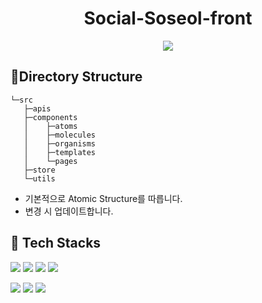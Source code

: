 <h1 align='center'>Social-Soseol-front</h1>
<div align='center'>
   <img src='https://user-images.githubusercontent.com/49841765/160557762-770bcbf3-8ea4-4333-bf1d-b8672ec8fd18.png' />
</div>

## 📜Directory Structure

```
└─src
   ├─apis
   ├─components
   │    ├─atoms
   │    ├─molecules
   │    ├─organisms
   │    ├─templates
   │    └─pages
   ├─store
   └─utils
```

- 기본적으로 Atomic Structure를 따릅니다.
- 변경 시 업데이트합니다.

## 🎨 Tech Stacks

<p>
   <img src="https://img.shields.io/badge/Next.js-000000?style=flat-square&logo=Next.js&logoColor=white"/>
   <img src="https://img.shields.io/badge/react-61DAFB?style=flat-square&logo=react&logoColor=white" />  
   <img src="https://img.shields.io/badge/Redux-764ABC?style=flat-square&logo=Redux&logoColor=white"/>
   <img src="https://img.shields.io/badge/TypeScript-3178C6?style=flat-square&logo=TypeScript&logoColor=white"/>
</p>
<p>
   <img src="https://img.shields.io/badge/Emotion-C865B9?style=flat-square&logo=Emotion&logoColor=white"/>
   <img src="https://img.shields.io/badge/Testing Library-E33332?style=flat-square&logo=Testing Library&logoColor=white"/>
   <img src="https://img.shields.io/badge/ESLint-4B32C3?style=flat-square&logo=ESLint&logoColor=white"/>
</p>

